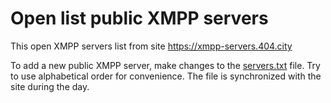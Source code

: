

# Open list public XMPP servers

This open XMPP servers list from site https://xmpp-servers.404.city 

To add a new public  XMPP server, make changes to the [servers.txt](https://github.com/E-404/xmpp-servers/blob/master/servers.txt) file. Try to use alphabetical order for convenience. 
The file is synchronized with the site during the day.

